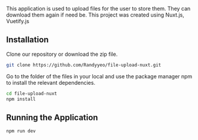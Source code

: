 This application is used to upload files for the user to store them. They can download them again if need be. This project was created using Nuxt.js, Vuetify.js


## Installation

Clone our repository or download the zip file.

```bash
git clone https://github.com/Randyyeo/file-upload-nuxt.git
```

Go to the folder of the files in your local and use the package manager npm to install the relevant dependencies.

```bash
cd file-upload-nuxt
npm install 
```

## Running the Application 

```bash
npm run dev
```

